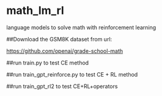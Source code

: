 # math_lm_rl
language models to solve math with reinforcement learning


##Download the GSM8K dataset from url:

https://github.com/openai/grade-school-math


##run train.py to test CE method


##run train_gpt_reinforce.py to test CE + RL method

##run train_gpt_rl2 to test CE+RL+operators 

